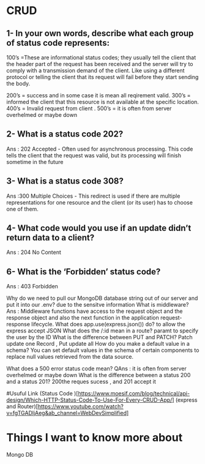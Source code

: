 
# CRUD 

## 1- In your own words, describe what each group of status code represents:

  100’s =These are informational status codes; they usually tell the client that the header part of the request has been received and
  the server will try to comply with a transmission demand of the client. Like using a different protocol or
  telling the client that its request will fail before they start sending the body.

  200’s = success and in some case it is mean all reqirement valid.
  300’s = informed the client that this resource is not available at the specific location.
  400’s = Invalid request from client . 
  500’s = it is often from server overhelmed or maybe down 

## 2- What is a status code 202? 
Ans : 202 Accepted - Often used for asynchronous processing.
This code tells the client that the request was valid, but its processing will finish sometime in the future
## 3- What is a status code 308?
Ans :300 Multiple Choices - This redirect is used if there are multiple representations for one resource and the client (or its user) 
has to choose one of them.
## 4- What code would you use if an update didn’t return data to a client?
Ans : 204 No Content
## 6- What is the ‘Forbidden’ status code?
Ans : 403 Forbidden


Why do we need to pull our MongoDB database string out of our server and put it into our .env? due to the sensitve information 
What is middleware? Ans : Middleware functions have access to the request object and the response object and also the next function in the application
request-response lifecycle.
What does app.use(express.json()) do? to allow the express accept JSON
What does the /:id mean in a route? paramt to specify the user by the ID 
What is the difference between PUT and PATCH? Patch update one Record , Put update all 
How do you make a default value in a schema?
You can set default values in the schema of certain components to replace null values retrieved from the data source.


What does a 500 error status code mean? QAns : it is often from server overhelmed or maybe down 
What is the difference between a status 200 and a status 201? 200the reques sucess , and 201 accept it 

#Usuful Link 
(Status Code )[https://www.moesif.com/blog/technical/api-design/Which-HTTP-Status-Code-To-Use-For-Every-CRUD-App/]
(express and Router)[https://www.youtube.com/watch?v=fgTGADljAeg&ab_channel=WebDevSimplified]

# Things I want to know more about
  Mongo DB
